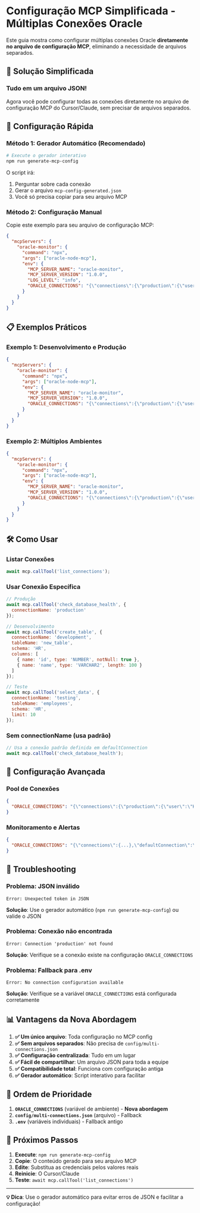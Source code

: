 # Configuração MCP Simplificada - Múltiplas Conexões Oracle

Este guia mostra como configurar múltiplas conexões Oracle **diretamente no arquivo de configuração MCP**, eliminando a necessidade de arquivos separados.

## 🎯 Solução Simplificada

### **Tudo em um arquivo JSON!**

Agora você pode configurar todas as conexões diretamente no arquivo de configuração MCP do Cursor/Claude, sem precisar de arquivos separados.

## 🚀 Configuração Rápida

### **Método 1: Gerador Automático (Recomendado)**

```bash
# Execute o gerador interativo
npm run generate-mcp-config
```

O script irá:
1. Perguntar sobre cada conexão
2. Gerar o arquivo `mcp-config-generated.json`
3. Você só precisa copiar para seu arquivo MCP

### **Método 2: Configuração Manual**

Copie este exemplo para seu arquivo de configuração MCP:

```json
{
  "mcpServers": {
    "oracle-monitor": {
      "command": "npx",
      "args": ["oracle-node-mcp"],
      "env": {
        "MCP_SERVER_NAME": "oracle-monitor",
        "MCP_SERVER_VERSION": "1.0.0",
        "LOG_LEVEL": "info",
        "ORACLE_CONNECTIONS": "{\"connections\":{\"production\":{\"user\":\"HR_PROD\",\"password\":\"prod_password\",\"connectString\":\"prod-server:1521/PROD\",\"description\":\"Production Database\"},\"development\":{\"user\":\"HR_DEV\",\"password\":\"dev_password\",\"connectString\":\"dev-server:1521/DEV\",\"description\":\"Development Database\"}},\"defaultConnection\":\"development\"}"
      }
    }
  }
}
```

## 📋 Exemplos Práticos

### **Exemplo 1: Desenvolvimento e Produção**

```json
{
  "mcpServers": {
    "oracle-monitor": {
      "command": "npx",
      "args": ["oracle-node-mcp"],
      "env": {
        "MCP_SERVER_NAME": "oracle-monitor",
        "MCP_SERVER_VERSION": "1.0.0",
        "ORACLE_CONNECTIONS": "{\"connections\":{\"production\":{\"user\":\"HR_PROD\",\"password\":\"prod_password\",\"connectString\":\"prod-server:1521/PROD\",\"description\":\"Production Database\"},\"development\":{\"user\":\"HR_DEV\",\"password\":\"dev_password\",\"connectString\":\"dev-server:1521/DEV\",\"description\":\"Development Database\"}},\"defaultConnection\":\"development\"}"
      }
    }
  }
}
```

### **Exemplo 2: Múltiplos Ambientes**

```json
{
  "mcpServers": {
    "oracle-monitor": {
      "command": "npx",
      "args": ["oracle-node-mcp"],
      "env": {
        "MCP_SERVER_NAME": "oracle-monitor",
        "MCP_SERVER_VERSION": "1.0.0",
        "ORACLE_CONNECTIONS": "{\"connections\":{\"production\":{\"user\":\"HR_PROD\",\"password\":\"prod_password\",\"connectString\":\"prod-server:1521/PROD\",\"description\":\"Production Database\"},\"staging\":{\"user\":\"HR_STAGING\",\"password\":\"staging_password\",\"connectString\":\"staging-server:1521/STAGING\",\"description\":\"Staging Database\"},\"development\":{\"user\":\"HR_DEV\",\"password\":\"dev_password\",\"connectString\":\"dev-server:1521/DEV\",\"description\":\"Development Database\"},\"testing\":{\"user\":\"HR_TEST\",\"password\":\"test_password\",\"connectString\":\"test-server:1521/TEST\",\"description\":\"Testing Database\"}},\"defaultConnection\":\"development\"}"
      }
    }
  }
}
```

## 🛠️ Como Usar

### **Listar Conexões**
```javascript
await mcp.callTool('list_connections');
```

### **Usar Conexão Específica**
```javascript
// Produção
await mcp.callTool('check_database_health', {
  connectionName: 'production'
});

// Desenvolvimento
await mcp.callTool('create_table', {
  connectionName: 'development',
  tableName: 'new_table',
  schema: 'HR',
  columns: [
    { name: 'id', type: 'NUMBER', notNull: true },
    { name: 'name', type: 'VARCHAR2', length: 100 }
  ]
});

// Teste
await mcp.callTool('select_data', {
  connectionName: 'testing',
  tableName: 'employees',
  schema: 'HR',
  limit: 10
});
```

### **Sem connectionName (usa padrão)**
```javascript
// Usa a conexão padrão definida em defaultConnection
await mcp.callTool('check_database_health');
```

## 🔧 Configuração Avançada

### **Pool de Conexões**
```json
{
  "ORACLE_CONNECTIONS": "{\"connections\":{\"production\":{\"user\":\"HR_PROD\",\"password\":\"prod_password\",\"connectString\":\"prod-server:1521/PROD\",\"poolMin\":5,\"poolMax\":50,\"poolIncrement\":5,\"poolTimeout\":60,\"poolPingInterval\":60}},\"defaultConnection\":\"production\"}"
}
```

### **Monitoramento e Alertas**
```json
{
  "ORACLE_CONNECTIONS": "{\"connections\":{...},\"defaultConnection\":\"development\",\"monitoring\":{\"healthCheckInterval\":300000,\"schemaCheckInterval\":600000,\"performanceCheckInterval\":300000},\"alerts\":{\"tablespaceUsageThreshold\":80,\"connectionThreshold\":100,\"performanceThreshold\":1000}}"
}
```

## 🚨 Troubleshooting

### **Problema: JSON inválido**
```
Error: Unexpected token in JSON
```
**Solução**: Use o gerador automático (`npm run generate-mcp-config`) ou valide o JSON

### **Problema: Conexão não encontrada**
```
Error: Connection 'production' not found
```
**Solução**: Verifique se a conexão existe na configuração `ORACLE_CONNECTIONS`

### **Problema: Fallback para .env**
```
Error: No connection configuration available
```
**Solução**: Verifique se a variável `ORACLE_CONNECTIONS` está configurada corretamente

## 📊 Vantagens da Nova Abordagem

1. **✅ Um único arquivo**: Toda configuração no MCP config
2. **✅ Sem arquivos separados**: Não precisa de `config/multi-connections.json`
3. **✅ Configuração centralizada**: Tudo em um lugar
4. **✅ Fácil de compartilhar**: Um arquivo JSON para toda a equipe
5. **✅ Compatibilidade total**: Funciona com configuração antiga
6. **✅ Gerador automático**: Script interativo para facilitar

## 🎯 Ordem de Prioridade

1. **`ORACLE_CONNECTIONS`** (variável de ambiente) - **Nova abordagem**
2. **`config/multi-connections.json`** (arquivo) - Fallback
3. **`.env`** (variáveis individuais) - Fallback antigo

## 🚀 Próximos Passos

1. **Execute**: `npm run generate-mcp-config`
2. **Copie**: O conteúdo gerado para seu arquivo MCP
3. **Edite**: Substitua as credenciais pelos valores reais
4. **Reinicie**: O Cursor/Claude
5. **Teste**: `await mcp.callTool('list_connections')`

---

**💡 Dica**: Use o gerador automático para evitar erros de JSON e facilitar a configuração!
